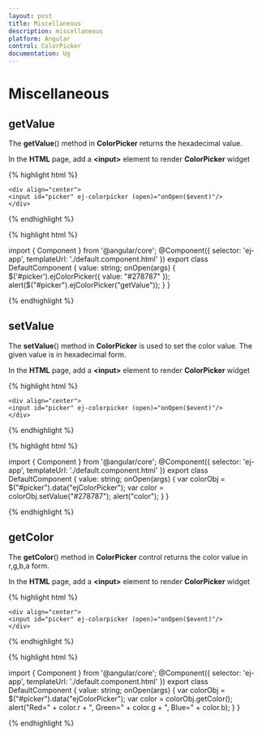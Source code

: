 ```yaml
---
layout: post
title: Miscellaneous
description: miscellaneous
platform: Angular
control: ColorPicker
documentation: Ug
---
```


# Miscellaneous

## getValue

The **getValue**() method in **ColorPicker** returns the hexadecimal value.

In the **HTML** page, add a **&lt;input&gt;** element to render **ColorPicker** widget

{% highlight html %}

    <div align="center">
    <input id="picker" ej-colorpicker (open)="onOpen($event)"/>
    </div>

{% endhighlight %}

{% highlight html %}

import { Component } from '@angular/core';
@Component({
  selector: 'ej-app',
  templateUrl: './default.component.html'
})
export class DefaultComponent {
  value: string;
  onOpen(args) {
      $('#picker').ejColorPicker({ value: "#278787" });
      alert($("#picker").ejColorPicker("getValue"));
  }
}

{% endhighlight %}

## setValue

The **setValue**() method in **ColorPicker** is used to set the color value. The given value is in hexadecimal form.

In the **HTML** page, add a **&lt;input&gt;** element to render **ColorPicker** widget

{% highlight html %}

    <div align="center">
    <input id="picker" ej-colorpicker (open)="onOpen($event)"/>
    </div> 

{% endhighlight %}

{% highlight html %}
 
import { Component } from '@angular/core';
@Component({
  selector: 'ej-app',
  templateUrl: './default.component.html'
})
export class DefaultComponent {
  value: string;
  onOpen(args) {
      var colorObj = $("#picker").data("ejColorPicker");
      var color = colorObj.setValue("#278787");
      alert("color");
  }
}

{% endhighlight %}

## getColor

The **getColor**() method in **ColorPicker** control returns the color value in r,g,b,a form.

In the **HTML** page, add a **&lt;input&gt;** element to render **ColorPicker** widget

{% highlight html %}

    <div align="center">
    <input id="picker" ej-colorpicker (open)="onOpen($event)"/>
    </div>

{% endhighlight %}

{% highlight html %}

import { Component } from '@angular/core';
@Component({
  selector: 'ej-app',
  templateUrl: './default.component.html'
})
export class DefaultComponent {
  value: string;
  onOpen(args) {
      var colorObj = $("#picker").data("ejColorPicker");
      var color = colorObj.getColor();
      alert("Red=" + color.r + ", Green=" + color.g + ", Blue=" + color.b);
  }
}

{% endhighlight %}
